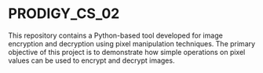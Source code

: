 # PRODIGY_CS_02
This repository contains a Python-based tool developed for image encryption and decryption using pixel manipulation techniques. The primary objective of this project is to demonstrate how simple operations on pixel values can be used to encrypt and decrypt images.
